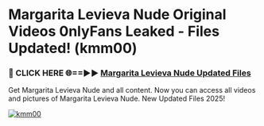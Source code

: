 # Margarita Levieva Nude Original Videos 0nlyFans Leaked - Files Updated! (kmm00)

<h3>🔴 CLICK HERE 🌐==►► <a href="https://tinyurl.com/52m3yx9h" rel="nofollow">Margarita Levieva Nude Updated Files</a></h3>

Get Margarita Levieva Nude and all content. Now you can access all videos and pictures of Margarita Levieva Nude. New Updated Files 2025!

[![kmm00](https://i.imgur.com/TnHtlc8.gif)](https://tinyurl.com/52m3yx9h)
